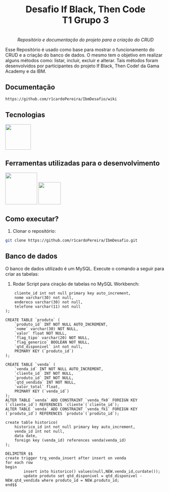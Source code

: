 <h1 align="center">Desafio If Black, Then Code <br> T1 Grupo 3</h1>
<p align="center"><i><br>Repositório e documentação do projeto para a criação do CRUD<br></i></p>

Esse Repositório é usado como base para mostrar o funcionamento do CRUD e a criação do banco de dados. O mesmo tem o objetivo em realizar alguns métodos como: listar, incluir, excluir e alterar. Tais métodos foram desenvolvidos por participantes do projeto If Black, Then Code! da Gama Academy e da IBM.<br>

## Documentação
```sh
https://github.com/r1cardoPereira/IbmDesafio/wiki
```
 
## Tecnologias
<p display="inline-block">
  <img width="80" src="https://cdn-icons-png.flaticon.com/512/226/226777.png"/>
</p>
                                                                                                  
## Ferramentas utilizadas para o desenvolvimento
<p display="inline-block">
 <img width="100" src="https://hospedagem10.com.br/wp-content/uploads/2022/04/mysql-logo-600x409.png"/>
  <img width="70" src="https://user-images.githubusercontent.com/11943860/46922575-7017cf80-cfe1-11e8-845a-0cd198fb546c.png"/>
</p>


## Como executar?

1. Clonar o repositório:
```sh
git clone https://github.com/r1cardoPereira/IbmDesafio.git
```
## Banco de dados

O banco de dados utilizado é um MySQL. Execute o comando a seguir para criar as tabelas:

1. Rodar Script para ciração de tabelas no MySQL Workbench:
```create table cliente(
	cliente_id int not null primary key auto_increment,
    nome varchar(30) not null,
    endereco varchar(30) not null,
    telefone varchar(11) not null
);

CREATE TABLE `produto` (
	`produto_id` INT NOT NULL AUTO_INCREMENT,
	`nome` varchar(30) NOT NULL,
	`valor` float NOT NULL,
	`flag_tipo` varchar(20) NOT NULL,
	`flag_generico` BOOLEAN NOT NULL,
    `qtd_disponivel` int not null,
	PRIMARY KEY (`produto_id`)
);

CREATE TABLE `venda` (
	`venda_id` INT NOT NULL AUTO_INCREMENT,
	`cliente_id` INT NOT NULL,
	`produto_id` INT NOT NULL,
	`qtd_vendida` INT NOT NULL,
	`valor_total` float,
	PRIMARY KEY (`venda_id`)
);
ALTER TABLE `venda` ADD CONSTRAINT `venda_fk0` FOREIGN KEY (`cliente_id`) REFERENCES `cliente`(`cliente_id`);
ALTER TABLE `venda` ADD CONSTRAINT `venda_fk1` FOREIGN KEY (`produto_id`) REFERENCES `produto`(`produto_id`);

create table historico(
	historico_id int not null primary key auto_increment,
    venda_id int not null,
    data date,
    foreign key (venda_id) references venda(venda_id)
);

DELIMITER $$
create trigger trg_venda_insert after insert on venda
for each row
begin
		insert into historico() values(null,NEW.venda_id,curdate());
        update produto set qtd_disponivel = qtd_disponivel - NEW.qtd_vendida where produto_id = NEW.produto_id;
end$$

